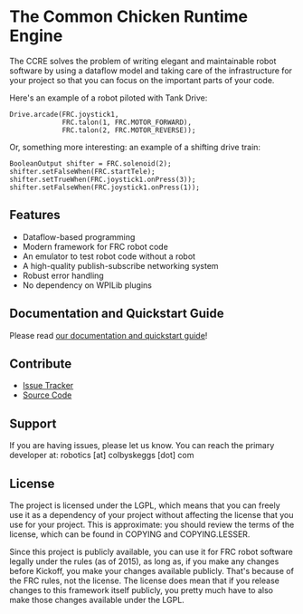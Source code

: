 The Common Chicken Runtime Engine
=================================

The CCRE solves the problem of writing elegant and maintainable robot software
by using a dataflow model and taking care of the infrastructure for your
project so that you can focus on the important parts of your code.

Here's an example of a robot piloted with Tank Drive:

    Drive.arcade(FRC.joystick1,
                 FRC.talon(1, FRC.MOTOR_FORWARD),
                 FRC.talon(2, FRC.MOTOR_REVERSE));

Or, something more interesting: an example of a shifting drive train:

    BooleanOutput shifter = FRC.solenoid(2);
    shifter.setFalseWhen(FRC.startTele);
    shifter.setTrueWhen(FRC.joystick1.onPress(3));
    shifter.setFalseWhen(FRC.joystick1.onPress(1));

Features
--------

- Dataflow-based programming
- Modern framework for FRC robot code
- An emulator to test robot code without a robot
- A high-quality publish-subscribe networking system
- Robust error handling
- No dependency on WPILib plugins

Documentation and Quickstart Guide
-----------------------------------

Please read [our documentation and quickstart guide](http://cgscomwww.catlin.edu/~skeggsc/ccre-docs/)!

Contribute
----------

- [Issue Tracker](https://github.com/flamingchickens1540/Common-Chicken-Runtime-Engine/issues)
- [Source Code](https://github.com/flamingchickens1540/Common-Chicken-Runtime-Engine)

Support
-------

If you are having issues, please let us know. You can reach the primary
developer at: robotics [at] colbyskeggs [dot] com

License
-------

The project is licensed under the LGPL, which means that you can freely use it
as a dependency of your project without affecting the license that you use for
your project. This is approximate: you should review the terms of the license,
which can be found in COPYING and COPYING.LESSER.

Since this project is publicly available, you can use it for FRC robot software
legally under the rules (as of 2015), as long as, if you make any changes
before Kickoff, you make your changes available publicly. That's because of the
FRC rules, not the license. The license does mean that if you release changes
to this framework itself publicly, you pretty much have to also make those
changes available under the LGPL.

